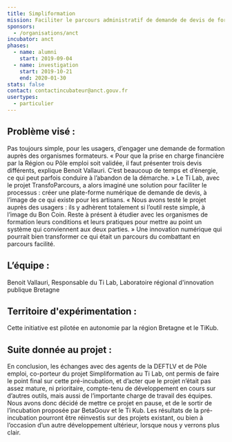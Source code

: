```yaml
---
title: Simpliformation
mission: Faciliter le parcours administratif de demande de devis de formation
sponsors:
  - /organisations/anct
incubator: anct
phases:
  - name: alumni
    start: 2019-09-04
  - name: investigation
    start: 2019-10-21
    end: 2020-01-30
stats: false
contact: contactincubateur@anct.gouv.fr
usertypes:
  - particulier
---
```

## Problème visé :

Pas toujours simple, pour les usagers, d’engager une demande de formation auprès des organismes formateurs. « Pour que la prise en charge financière par la Région ou Pôle emploi soit validée, il faut présenter trois devis différents, explique Benoit Vallauri. C’est beaucoup de temps et d’énergie, ce qui peut parfois conduire à l’abandon de la démarche. » Le Ti Lab, avec le projet TransfoParcours, a alors imaginé une solution pour faciliter le processus : créer une plate-forme numérique de demande de devis, à l’image de ce qui existe pour les artisans. « Nous avons testé le projet auprès des usagers : ils y adhèrent totalement si l’outil reste simple, à l’image du Bon Coin. Reste à présent à étudier avec les organismes de formation leurs conditions et leurs pratiques pour mettre au point un système qui conviennent aux deux parties. » Une innovation numérique qui pourrait bien transformer ce qui était un parcours du combattant en parcours facilité.

## L’équipe :

Benoit Vallauri, Responsable du Ti Lab, Laboratoire régional d'innovation publique Bretagne

## Territoire d'expérimentation :

Cette initiative est pilotée en autonomie par la région Bretagne et le TiKub.

## Suite donnée au projet :

En conclusion, les échanges avec des agents de la DEFTLV et de Pôle emploi, co-porteur du projet Simpliformation au Ti Lab, ont permis de faire le point final sur cette pré-incubation, et d’acter que le projet n’était pas assez mature, ni prioritaire, compte-tenu de développement en cours sur d’autres outils, mais aussi de l’importante charge de travail des équipes.
Nous avons donc décidé de mettre ce projet en pause, et de le sortir de l’incubation proposée par BetaGouv et le Ti Kub. Les résultats de la pré-incubation pourront être réinvestis sur des projets existant, ou bien à l’occasion d’un autre développement ultérieur, lorsque nous y verrons plus clair.
